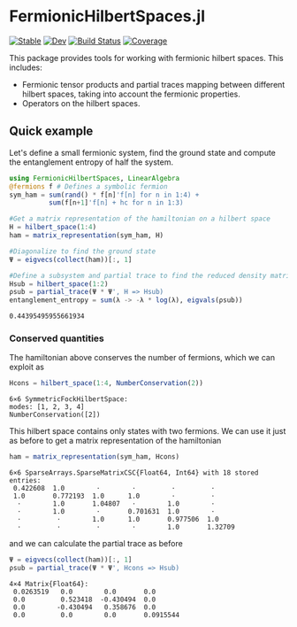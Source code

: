 # FermionicHilbertSpaces.jl

[![Stable](https://img.shields.io/badge/docs-stable-blue.svg)](https://cvsvensson.github.io/FermionicHilbertSpaces.jl/stable/)
[![Dev](https://img.shields.io/badge/docs-dev-blue.svg)](https://cvsvensson.github.io/FermionicHilbertSpaces.jl/dev/)
[![Build Status](https://github.com/cvsvensson/FermionicHilbertSpaces.jl/actions/workflows/CI.yml/badge.svg?branch=main)](https://github.com/cvsvensson/FermionicHilbertSpaces.jl/actions/workflows/CI.yml?query=branch%3Amain)
[![Coverage](https://codecov.io/gh/cvsvensson/FermionicHilbertSpaces.jl/branch/main/graph/badge.svg)](https://codecov.io/gh/cvsvensson/FermionicHilbertSpaces.jl)

This package provides tools for working with fermionic hilbert spaces. This includes:
- Fermionic tensor products and partial traces mapping between different hilbert spaces, taking into account the fermionic properties.
- Operators on the hilbert spaces.


## Quick example
Let's define a small fermionic system, find the ground state and compute the entanglement entropy of half the system.

````julia
using FermionicHilbertSpaces, LinearAlgebra
@fermions f # Defines a symbolic fermion
sym_ham = sum(rand() * f[n]'f[n] for n in 1:4) +
          sum(f[n+1]'f[n] + hc for n in 1:3)

#Get a matrix representation of the hamiltonian on a hilbert space
H = hilbert_space(1:4)
ham = matrix_representation(sym_ham, H)

#Diagonalize to find the ground state
Ψ = eigvecs(collect(ham))[:, 1]

#Define a subsystem and partial trace to find the reduced density matrix
Hsub = hilbert_space(1:2)
ρsub = partial_trace(Ψ * Ψ', H => Hsub)
entanglement_entropy = sum(λ -> -λ * log(λ), eigvals(ρsub))
````

````
0.44395495955661934
````

### Conserved quantities
The hamiltonian above conserves the number of fermions, which we can exploit as

````julia
Hcons = hilbert_space(1:4, NumberConservation(2))
````

````
6⨯6 SymmetricFockHilbertSpace:
modes: [1, 2, 3, 4]
NumberConservation([2])
````

This hilbert space contains only states with two fermions. We can use it just as before to get a matrix representation of the hamiltonian

````julia
ham = matrix_representation(sym_ham, Hcons)
````

````
6×6 SparseArrays.SparseMatrixCSC{Float64, Int64} with 18 stored entries:
 0.422608  1.0        ⋅        ⋅         ⋅         ⋅ 
 1.0       0.772193  1.0      1.0        ⋅         ⋅ 
  ⋅        1.0       1.04807   ⋅        1.0        ⋅ 
  ⋅        1.0        ⋅       0.701631  1.0        ⋅ 
  ⋅         ⋅        1.0      1.0       0.977506  1.0
  ⋅         ⋅         ⋅        ⋅        1.0       1.32709
````

and we can calculate the partial trace as before

````julia
Ψ = eigvecs(collect(ham))[:, 1]
ρsub = partial_trace(Ψ * Ψ', Hcons => Hsub)
````

````
4×4 Matrix{Float64}:
 0.0263519   0.0        0.0       0.0
 0.0         0.523418  -0.430494  0.0
 0.0        -0.430494   0.358676  0.0
 0.0         0.0        0.0       0.0915544
````


